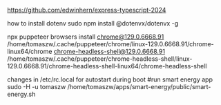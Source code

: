 https://github.com/edwinhern/express-typescript-2024


how to install dotenv
sudo npm install @dotenvx/dotenvx -g


npx puppeteer browsers install
chrome@129.0.6668.91 /home/tomaszw/.cache/puppeteer/chrome/linux-129.0.6668.91/chrome-linux64/chrome
chrome-headless-shell@129.0.6668.91 /home/tomaszw/.cache/puppeteer/chrome-headless-shell/linux-129.0.6668.91/chrome-headless-shell-linux64/chrome-headless-shell

changes in /etc/rc.local for autostart during boot
#run smart energy app
sudo -H -u tomaszw /home/tomaszw/apps/smart-energy/public/smart-energy.sh